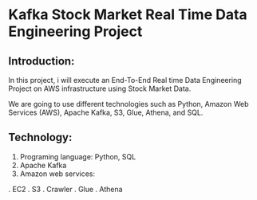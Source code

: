# Kafka Stock Market Real Time Data Engineering Project

## Introduction:

In this project, i will execute an End-To-End Real time Data Engineering Project on AWS infrastructure using Stock Market Data.

We are going to use different technologies such as Python, Amazon Web Services (AWS), Apache Kafka, S3, Glue, Athena, and SQL.

## Technology:

1. Programing language: Python, SQL
2. Apache Kafka
3. Amazon web services:

. EC2
. S3
. Crawler
. Glue
. Athena







